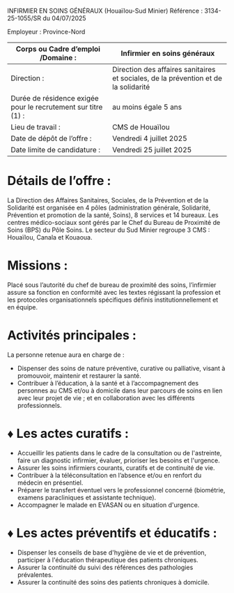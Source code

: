 
INFIRMIER EN SOINS GÉNÉRAUX (Houaïlou-Sud Minier)
Référence : 3134-25-1055/SR du 04/07/2025


Employeur : Province-Nord

| Corps ou Cadre d’emploi /Domaine :                            | Infirmier en soins généraux                                                         |
| ------------------------------------------------------------- | ----------------------------------------------------------------------------------- |
| Direction :                                                   | Direction des affaires sanitaires et sociales, de la prévention et de la solidarité |
| Durée de résidence exigée pour le recrutement sur titre (1) : | au moins égale 5 ans                                                                |
| Lieu de travail :                                             | CMS de Houaïlou                                                                     |
| Date de dépôt de l’offre :                                    | Vendredi 4 juillet 2025                                                             |
| Date limite de candidature :                                  | Vendredi 25 juillet 2025                                                            |

# Détails de l’offre :

La Direction des Affaires Sanitaires, Sociales, de la Prévention et de la Solidarité est organisée en 4 pôles (administration générale, Solidarité, Prévention et promotion de la santé, Soins), 8 services et 14 bureaux. Les centres médico-sociaux sont gérés par le Chef du Bureau de Proximité de Soins (BPS) du Pôle Soins. Le secteur du Sud Minier regroupe 3 CMS : Houaïlou, Canala et Kouaoua.

# Missions :

Placé sous l’autorité du chef de bureau de proximité des soins, l’infirmier assure sa fonction en conformité avec les textes régissant la profession et les protocoles organisationnels spécifiques définis institutionnellement et en équipe.

# Activités principales :

La personne retenue aura en charge de :

- Dispenser des soins de nature préventive, curative ou palliative, visant à promouvoir, maintenir et restaurer la santé.
- Contribuer à l’éducation, à la santé et à l’accompagnement des personnes au CMS et/ou à domicile dans leur parcours de soins en lien avec leur projet de vie ; et en collaboration avec les différents professionnels.

# ♦ Les actes curatifs :

- Accueillir les patients dans le cadre de la consultation ou de l'astreinte, faire un diagnostic infirmier, évaluer, prioriser les besoins et l'urgence.
- Assurer les soins infirmiers courants, curatifs et de continuité de vie.
- Contribuer à la téléconsultation en l’absence et/ou en renfort du médecin en présentiel.
- Préparer le transfert éventuel vers le professionnel concerné (biométrie, examens paracliniques et assistante technique).
- Accompagner le malade en EVASAN ou en situation d'urgence.

# ♦ Les actes préventifs et éducatifs :

- Dispenser les conseils de base d'hygiène de vie et de prévention, participer à l'éducation thérapeutique des patients chroniques.
- Assurer la continuité du suivi des références des pathologies prévalentes.
- Assurer la continuité des soins des patients chroniques à domicile.

